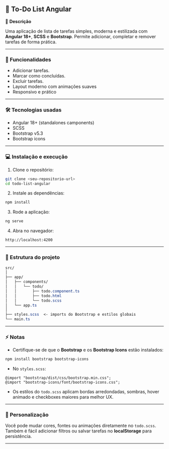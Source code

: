 ## 📝 To-Do List Angular

🔹 **Descrição**

Uma aplicação de lista de tarefas simples, moderna e estilizada com **Angular 18+**, **SCSS** e **Bootstrap**. Permite adicionar, completar e remover tarefas de forma prática.

---

### 🎯 Funcionalidades
- Adicionar tarefas.
- Marcar como concluídas.
- Excluir tarefas.
- Layout moderno com animações suaves
- Responsivo e prático

---

### 🛠 Tecnologias usadas
- Angular 18+ (standalones camponents)
- SCSS
- Bootstrap v5.3
- Bootstrap icons

---

### 💻 Instalação e execução

1. Clone o repositório:

``` bash
git clone <seu-repositorio-url>
cd todo-list-angular
```

2. Instale as dependências:

``` bash
npm install
```

3. Rode a aplicação:

``` bash
ng serve
```

4. Abra no navegador:

``` arduino
http://localhost:4200
```
---

### 📂 Estrutura do projeto

``` css
src/
│
├── app/
│   ├── components/
│   │   └── todo/
│   │       ├── todo.component.ts
│   │       ├── todo.html
│   │       └── todo.scss
│   └── app.ts
│
├── styles.scss  <- imports do Bootstrap e estilos globais
└── main.ts
```

---

### ⚡ Notas

- Certifique-se de que o **Bootstrap** e os **Bootstrap Icons** estão instalados:

``` bash
npm install bootstrap bootstrap-icons
```

- No `styles.scss`:

``` sccs
@import "bootstrap/dist/css/bootstrap.min.css";
@import "bootstrap-icons/font/bootstrap-icons.css";
```

- Os estilos do `todo.scss` aplicam bordas arredondadas, sombras, hover animado e checkboxes maiores para melhor UX.

---

### 🎨 Personalização

Você pode mudar cores, fontes ou animações diretamente no `todo.scss`. Também é fácil adicionar filtros ou salvar tarefas no **localStorage** para persistência.

---